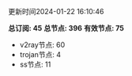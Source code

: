 更新时间2024-01-22 16:10:46

**总订阅: 45**
**总节点: 396**
**有效节点: 75**
- v2ray节点: 60
- trojan节点: 4
- ss节点: 11
